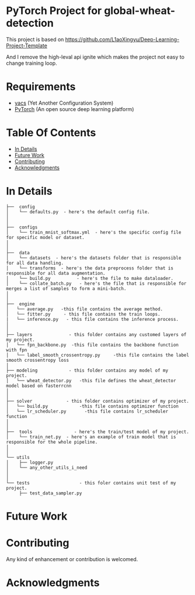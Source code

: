 # PyTorch Project for global-wheat-detection
This project is based on https://github.com/L1aoXingyu/Deep-Learning-Project-Template

And I remove the high-leval api ignite which makes the project not easy to change training loop.
# Requirements
- [yacs](https://github.com/rbgirshick/yacs) (Yet Another Configuration System)
- [PyTorch](https://pytorch.org/) (An open source deep learning platform) 

# Table Of Contents
-  [In Details](#in-details)
-  [Future Work](#future-work)
-  [Contributing](#contributing)
-  [Acknowledgments](#acknowledgments)


# In Details
```
├──  config
│    └── defaults.py  - here's the default config file.
│
│
├──  configs  
│    └── train_mnist_softmax.yml  - here's the specific config file for specific model or dataset.
│ 
│
├──  data  
│    └── datasets  - here's the datasets folder that is responsible for all data handling.
│    └── transforms  - here's the data preprocess folder that is responsible for all data augmentation.
│    └── build.py  		   - here's the file to make dataloader.
│    └── collate_batch.py   - here's the file that is responsible for merges a list of samples to form a mini-batch.
│
│
├──  engine
│   └── average.py   -this file contains the average method.
│   └── fitter.py     - this file contains the train loops.
|   └── inference.py   - this file contains the inference process.
│
│
├── layers              - this folder contains any customed layers of my project.
│   └── fpn_backbone.py  -this file contains the backbone function with fpn
│   └── label_smooth_crossentropy.py     -this file contains the label smooth crossentropy loss
│
├── modeling            - this folder contains any model of my project.
│   └── wheat_detector.py   -this file defines the wheat_detector model based on fasterrcnn
│
│
├── solver             - this folder contains optimizer of my project.
│   └── build.py            -this file contains optimizer function
│   └── lr_scheduler.py       -this file contains lr_scheduler function
│   
│ 
├──  tools                - here's the train/test model of my project.
│    └── train_net.py  - here's an example of train model that is responsible for the whole pipeline.
│ 
│ 
└── utils
│    ├── logger.py
│    └── any_other_utils_i_need
│ 
│ 
└── tests					- this foler contains unit test of my project.
     ├── test_data_sampler.py
```


# Future Work

# Contributing
Any kind of enhancement or contribution is welcomed.

# Acknowledgments



